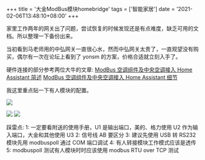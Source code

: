 +++
title = '大金ModBus模块homebridge'
tags = ['智能家居']
date = '2021-02-06T13:48:10+08:00'
+++


家里工作两年的网关出了问题，尝试恢复的时候发现还是有点难度，缺乏可用的文档。所以整理一下备份出来。

<!--more-->

当初看到马老师用的中弘网关一直很心水，然而中弘网关太贵了，一直观望没有购买，偶尔有一次在论坛上看到了 yonsm 的方案，价格合适就立刻入手了。

硬件连接的部分参考两位大牛的文章:
[ModBus 空调组件及中央空调接入 Home Assistant 简述](https://yonsm.github.io/modbus/)
[ModBus 空调组件及中央空调接入 Home Assistant 细节](https://agassiyzh.github.io/2018/10/29/HA-climate-modbus/)

我这里重点贴一下有人模块的配置。

![](/images/usr01.jpeg)

![](/images/usr03.jpeg)
![](/images/usr02.jpeg)

踩雷点:
1: 一定要看附送的使用手册，U1 是输出端口，美的、格力使用 U2 作为输入端口，大金和其他使用 U3
2: 信号线 AB 要区分
3: 建议先使用 USB 转 RS232 模块先用 modbuspoll 通过 COM 端口调试
4: 有人转接模块工作模式应该是透传
5: modbuspoll 测试有人模块时时应该使用 modbus RTU over TCP 测试
